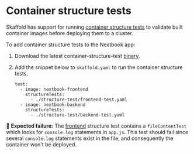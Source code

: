 # Container structure tests
Skaffold has support for running [container structure tests](https://skaffold.dev/docs/pipeline-stages/testers/structure/) to validate built container images before deploying them to a cluster.

To add container structure tests to the Nextbook app:

1. Download the latest container-structure-test [binary](https://github.com/GoogleContainerTools/container-structure-test/releases).


2. Add the snippet below to `skaffold.yaml` to run the container structure tests.

    ```
    test:
      - image: nextbook-frontend
        structureTests:
          - ./structure-test/frontend-test.yaml
      - image: nextbook-backend
        structureTests:
          - ./structure-test/backend-test.yaml
    ```

🚨 **Expected failure:** The [frontend](./frontend-test.yaml) structure test contains a `fileContentTest` which looks for `console.log` statements in `app.js`. This test should fail since several `console.log` statements exist in the file, and consequently the container won't be deployed.
